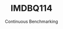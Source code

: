 ---
layout: default
title: IMDBQ114
subtitle: Continuous Benchmarking
selected: IMDB
expanded: Benchmarking
benchmark: /individual_results/IMDBQ114.html
---